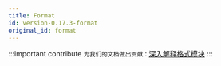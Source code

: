 ```yaml
---
title: Format
id: version-0.17.3-format
original_id: format
---
```


:::important contribute `为我们的文档做出贡献：`[深入解释格式模块](https://github.com/yewstack/docs/issues/24) :::
